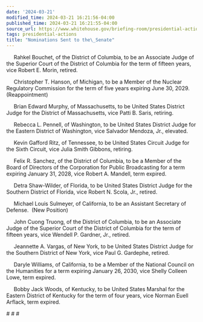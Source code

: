 ```yaml
---
date: '2024-03-21'
modified_time: 2024-03-21 16:21:56-04:00
published_time: 2024-03-21 16:21:55-04:00
source_url: https://www.whitehouse.gov/briefing-room/presidential-actions/2024/03/21/nominations-sent-to-the-senate-141/
tags: presidential-actions
title: "Nominations Sent to the\_Senate"
---
```

 
     Rahkel Bouchet, of the District of Columbia, to be an Associate
Judge of the Superior Court of the District of Columbia for the term of
fifteen years, vice Robert E. Morin, retired.

     Christopher T. Hanson, of Michigan, to be a Member of the Nuclear
Regulatory Commission for the term of five years expiring June 30,
2029.  (Reappointment)

     Brian Edward Murphy, of Massachusetts, to be United States District
Judge for the District of Massachusetts, vice Patti B. Saris, retiring.

     Rebecca L. Pennell, of Washington, to be United States District
Judge for the Eastern District of Washington, vice Salvador Mendoza,
Jr., elevated.

     Kevin Gafford Ritz, of Tennessee, to be United States Circuit Judge
for the Sixth Circuit, vice Julia Smith Gibbons, retiring.

     Felix R. Sanchez, of the District of Columbia, to be a Member of
the Board of Directors of the Corporation for Public Broadcasting for a
term expiring January 31, 2028, vice Robert A. Mandell, term expired.

     Detra Shaw-Wilder, of Florida, to be United States District Judge
for the Southern District of Florida, vice Robert N. Scola, Jr.,
retired.

     Michael Louis Sulmeyer, of California, to be an Assistant Secretary
of Defense.  (New Position)

     John Cuong Truong, of the District of Columbia, to be an Associate
Judge of the Superior Court of the District of Columbia for the term of
fifteen years, vice Wendell P. Gardner, Jr., retired.

     Jeannette A. Vargas, of New York, to be United States District
Judge for the Southern District of New York, vice Paul G. Gardephe,
retired.

     Daryle Williams, of California, to be a Member of the National
Council on the Humanities for a term expiring January 26, 2030, vice
Shelly Colleen Lowe, term expired.

     Bobby Jack Woods, of Kentucky, to be United States Marshal for the
Eastern District of Kentucky for the term of four years, vice Norman
Euell Arflack, term expired.

  
\# \# \#
